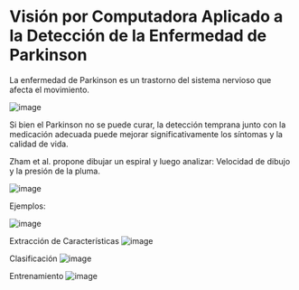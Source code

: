 # Visión por Computadora Aplicado a la Detección de la Enfermedad de Parkinson
La enfermedad de Parkinson es un trastorno del sistema nervioso que afecta el movimiento. 

![image](https://user-images.githubusercontent.com/27923284/157810333-500e7b22-ec23-4c1e-80ee-803a205738d8.png)

Si bien el Parkinson no se puede curar, la detección temprana junto con la medicación adecuada puede mejorar significativamente los síntomas y la calidad de vida.

Zham et al. propone dibujar un espiral y luego analizar: Velocidad de dibujo y la presión de la pluma.

![image](https://user-images.githubusercontent.com/27923284/157810372-dd9cf0ec-78e7-411a-8cff-b42e9ae33371.png)

Ejemplos:

![image](https://user-images.githubusercontent.com/27923284/157810423-2de3977e-79ba-4320-b5aa-604d2f7ea9b9.png)


Extracción de Características
![image](https://user-images.githubusercontent.com/27923284/157810495-db6a082c-2881-4c44-89b5-140ce94a3a13.png)

Clasificación
![image](https://user-images.githubusercontent.com/27923284/157810534-f210eb99-45c0-493a-ae43-101be2a7b0df.png)

Entrenamiento
![image](https://user-images.githubusercontent.com/27923284/157810595-b20b73cb-3af2-41a8-a1c8-8cbebb416879.png)

